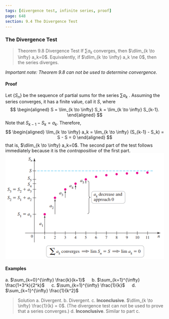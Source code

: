 ```yaml
---
tags: [divergence test, infinite series, proof]
page: 648
section: 9.4 The Divergence Test
---
```


### The Divergence Test

>Theorem 9.8 Divergence Test
If $\sum a_k$ converges, then $\dlim_{k \to \infty} a_k=0$. Equivalently, if $\dlim_{k \to \infty} a_k \ne 0$, then the series diverges.

_Important note: Theorem 9.8 can not be used to determine convergence._

#### Proof
Let $\{ S_n \}$ be the sequence of partial sums for the series $\sum a_k$ . Assuming the series converges, it has a finite value, call it $S$, where
$$
\begin{aligned}
S = \lim_{k \to \infty} S_k = \lim_{k \to \infty} S_{k-1}.
\end{aligned}
$$
Note that $S_{k-1} - S_k = a_k$. Therefore,
$$
\begin{aligned}
\lim_{k \to \infty} a_k = \lim_{k \to \infty} (S_{k-1} - S_k) = S - S = 0
\end{aligned}
$$
that is, $\dlim_{k \to \infty} a_k=0$. The second part of the test follows immediately because it is the _contrapositive_ of the first part.
![Graph](../assets/theorem0908.png)

#### Examples
a. $\sum_{k=0}^{\infty} \frac{k}{k+1}$ &emsp; b. $\sum_{k=1}^{\infty} \frac{1+3^k}{2^k}$ &emsp; c. $\sum_{k=1}^{\infty} \frac{1}{k}$ &emsp; d. $\sum_{k=1}^{\infty} \frac{1}{k^2}$
>Solution
a. Divergent.
b. Divergent.
c. **Inconclusive**. $\dlim_{k \to \infty} \frac{1}{k} = 0$. (The divergence test can not be used to prove that a series converges.)
d. **Inconclusive**. Similar to part c.
